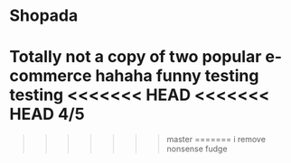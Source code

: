 # Shopada
Totally not a copy of two popular e-commerce 
hahaha funny
testing testing
<<<<<<< HEAD
<<<<<<< HEAD
4/5
=======
>>>>>>> master
=======
>>>>>>> i remove nonsense
fudge
